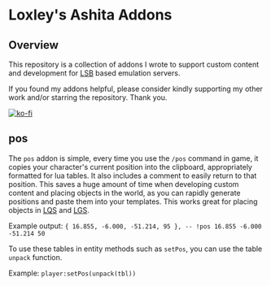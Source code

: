 # Loxley's Ashita Addons

## Overview
This repository is a collection of addons I wrote to support custom content and development for [LSB](https://github.com/LandSandBoat/server) based emulation servers.

If you found my addons helpful, please consider kindly supporting my other work and/or starring the repository. Thank you.

[![ko-fi](https://ko-fi.com/img/githubbutton_sm.svg)](https://ko-fi.com/loxleygames)

## pos
The `pos` addon is simple, every time you use the `/pos` command in game, it copies your character's current position into the clipboard, appropriately formatted for lua tables. It also includes a comment to easily return to that position. This saves a huge amount of time when developing custom content and placing objects in the world, as you can rapidly generate positions and paste them into your templates. This works great for placing objects in [LQS](https://github.com/LoxleyXI/LQS) and [LGS](https://github.com/LoxleyXI/LGS).

Example output: `{ 16.855, -6.000, -51.214, 95 }, -- !pos 16.855 -6.000 -51.214 50`

To use these tables in entity methods such as `setPos`, you can use the table `unpack` function.

Example: `player:setPos(unpack(tbl))`
